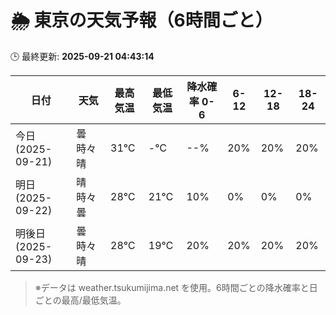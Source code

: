 # 🌦️ 東京の天気予報（6時間ごと）

🕒 最終更新: **2025-09-21 04:43:14**

| 日付 | 天気 | 最高気温 | 最低気温 | 降水確率 0-6 | 6-12 | 12-18 | 18-24 |
|------|------|----------|----------|------------|------|------|------|
| 今日 (2025-09-21) | 曇時々晴 | 31℃ | -℃ | --% | 20% | 20% | 20% |
| 明日 (2025-09-22) | 晴時々曇 | 28℃ | 21℃ | 10% | 0% | 0% | 0% |
| 明後日 (2025-09-23) | 曇時々晴 | 28℃ | 19℃ | 20% | 20% | 20% | 20% |

> ※データは weather.tsukumijima.net を使用。6時間ごとの降水確率と日ごとの最高/最低気温。
